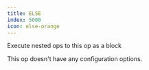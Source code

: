 ```yaml
---
title: ELSE
index: 5000
icon: else-orange
---
```


Execute nested ops to this op as a block

This op doesn't have any configuration options.

